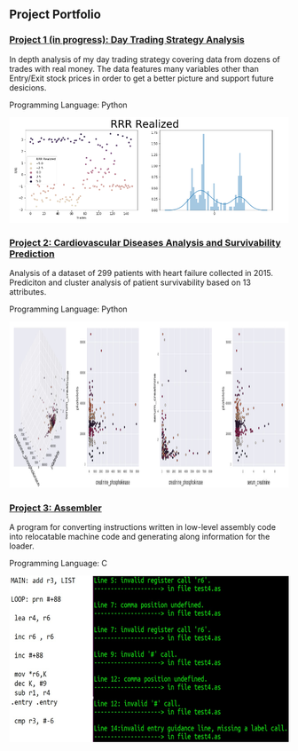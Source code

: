 

## Project Portfolio


### [Project 1 (in progress): Day Trading Strategy Analysis](https://github.com/zoxfog/Day-Trading-Analysis)

In depth analysis of my day trading strategy covering data from dozens of trades with real money. The data features many variables other than Entry/Exit stock prices in order to get a better picture and support future desicions. 

Programming Language: Python


![](/images/image1.png)


### [Project 2: Cardiovascular Diseases Analysis and Survivability Prediction](https://github.com/zoxfog/Cardiovascular-Diseases/blob/main/Cardiovascular%20Diseases.ipynb)
Analysis of a dataset of 299 patients with heart failure collected in 2015. Prediciton and cluster analysis of patient survivability based on 13 attributes.

Programming Language: Python


<img src="https://raw.githubusercontent.com/zoxfog/Liran_Portfolio/master/images/Screenshot%202021-04-23%20015906.jpg" width="1000" height="300">



### [Project 3: Assembler](https://github.com/zoxfog/Assembler-Project)

A program for converting instructions written in low-level assembly code into relocatable machine code and generating along information for the loader.

Programming Language: C


<img src="https://raw.githubusercontent.com/zoxfog/Liran_Portfolio/master/images/image2.jpg" width="700" height="300">


